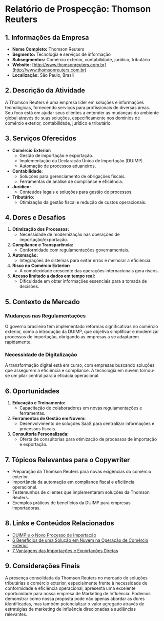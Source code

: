 # Relatório de Prospecção: Thomson Reuters

## 1. Informações da Empresa
- **Nome Completo:** Thomson Reuters
- **Segmento:** Tecnologia e serviços de informação
- **Subsegmentos:** Comércio exterior, contabilidade, jurídico, tributário
- **Website:** [http://www.thomsonreuters.com.br](http://www.thomsonreuters.com.br)
- **Localização:** São Paulo, Brasil

## 2. Descrição da Atividade
A Thomson Reuters é uma empresa líder em soluções e informações tecnológicas, fornecendo serviços para profissionais de diversas áreas. Seu foco está em ajudar seus clientes a entender as mudanças do ambiente global através de suas soluções, especificamente nos domínios de comércio exterior, contabilidade, jurídico e tributário.

## 3. Serviços Oferecidos
- **Comércio Exterior:**
  - Gestão de importação e exportação.
  - Implementação da Declaração Única de Importação (DUIMP).
  - Automação de processos aduaneiros.
- **Contabilidade:**
  - Soluções para gerenciamento de obrigações fiscais.
  - Ferramentas de análise de compliance e eficiência.
- **Jurídico:**
  - Conteúdos legais e soluções para gestão de processos.
- **Tributário:**
  - Otimização da gestão fiscal e redução de custos operacionais.

## 4. Dores e Desafios
1. **Otimização dos Processos:**
   - Necessidade de modernização nas operações de importação/exportação.
2. **Compliance e Transparência:**
   - Conformidade com regulamentações governamentais.
3. **Automação:**
   - Integrações de sistemas para evitar erros e melhorar a eficiência.
4. **Risco no Comércio Exterior:**
   - A complexidade crescente das operações internacionais gera riscos.
5. **Acesso limitado a dados em tempo real:**
   - Dificuldade em obter informações essenciais para a tomada de decisões.

## 5. Contexto de Mercado
### Mudanças nas Regulamentações
O governo brasileiro tem implementado reformas significativas no comércio exterior, como a introdução da DUIMP, que objetiva simplificar e modernizar processos de importação, obrigando as empresas a se adaptarem rapidamente.

### Necessidade de Digitalização
A transformação digital está em curso, com empresas buscando soluções que assegurem a eficiência e compliance. A tecnologia em nuvem tornou-se um pilar central para a eficácia operacional.

## 6. Oportunidades
1. **Educação e Treinamento:**
   - Capacitação de colaboradores em novas regulamentações e ferramentas.
2. **Ferramentas de Gestão em Nuvem:**
   - Desenvolvimento de soluções SaaS para centralizar informações e processos fiscais.
3. **Consultoria Personalizada:**
   - Oferta de consultorias para otimização de processos de importação e exportação.

## 7. Tópicos Relevantes para o Copywriter
- Preparação da Thomson Reuters para novas exigências do comércio exterior.
- Importância da automação em compliance fiscal e eficiência operacional.
- Testemunhos de clientes que implementaram soluções da Thomson Reuters.
- Exemplos práticos de benefícios da DUIMP para empresas importadoras.

## 8. Links e Conteúdos Relacionados
- [DUIMP e o Novo Processo de Importação](http://www.thomsonreuters.com.br/pt/tax-accounting/comercio-exterior/blog/duimp-e-o-novo-processo-de-importacao-saiba-o-que-muda-e-como-se-adaptar.html)
- [6 Benefícios de uma Solução em Nuvem na Operação de Comércio Exterior](http://www.thomsonreuters.com.br/pt/tax-accounting/comercio-exterior/blog/6-beneficios-de-uma-solucao-em-nuvem-na-operacao-de-comercio-exterior.html)
- [7 Vantagens das Importações e Exportações Diretas](http://www.thomsonreuters.com.br/pt/tax-accounting/comercio-exterior/blog/7-vantagens-das-importacoes-e-exportacoes-diretas-e-sem-intermediarios.html)

## 9. Considerações Finais
A presença consolidada da Thomson Reuters no mercado de soluções tributárias e comércio exterior, especialmente frente à necessidade de conformidade e eficiência operacional, apresenta uma excelente oportunidade para nossa empresa de Marketing de Influência. Podemos demonstrar como nossa proposta pode não apenas abordar as dores identificadas, mas também potencializar o valor agregado através de estratégias de marketing de influência direcionadas a audiências relevantes.